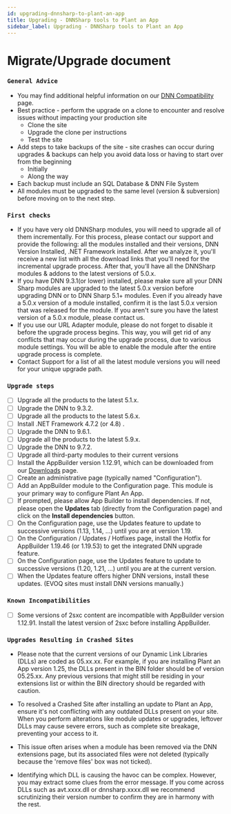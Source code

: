 ```yaml
---
id: upgrading-dnnsharp-to-plant-an-app
title: Upgrading - DNNSharp tools to Plant an App
sidebar_label: Upgrading - DNNSharp tools to Plant an App
---
```


# Migrate/Upgrade document

### `General Advice`

* You may find additional helpful information on our [DNN Compatibility](/important-notes/dnn-compatibility.md) page.
* Best practice - perform the upgrade on a clone to encounter and resolve issues without impacting your production site
    * Clone the site
    * Upgrade the clone per instructions
    * Test the site
* Add steps to take backups of the site - site crashes can occur during upgrades & backups can help you avoid data loss or having to start over from the beginning
    * Initially
    * Along the way
* Each backup must include an SQL Database & DNN File System
* All modules must be upgraded to the same level (version & subversion) before moving on to the next step.

### `First checks`

* If you have very old DNNSharp modules, you will need to upgrade all of them
    incrementally. For this process, please contact our support and provide the following:
    all the modules installed and their versions, DNN Version Installed, .NET Framework
    installed. After we analyze it, you'll receive a new list with all the download links
    that you'll need for the incremental upgrade process. After that, you’ll have all the
    DNNSharp modules & addons to the latest versions of 5.0.x.
* If you have DNN 9.3.1(or lower) installed, please make sure all your DNN Sharp
    modules are upgraded to the latest 5.0.x version before upgrading DNN or to DNN
    Sharp 5.1+ modules. Even if you already have a 5.0.x version of a module installed,
    confirm it is the last 5.0.x version that was released for the module. If you aren't sure
    you have the latest version of a 5.0.x module, please contact us.
* If you use our URL Adapter module, please do not forget to disable it before the
    upgrade process begins. This way, you will get rid of any conflicts that may occur
    during the upgrade process, due to various module settings. You will be able to
    enable the module after the entire upgrade process is complete.
* Contact Support for a list of all the latest module versions you will need for your unique upgrade path.

### `Upgrade steps`

* [ ] Upgrade all the products to the latest 5.1.x.
* [ ] Upgrade the DNN to 9.3.2.
* [ ] Upgrade all the products to the latest 5.6.x.
* [ ] Install .NET Framework 4.7.2 (or 4.8) .
* [ ] Upgrade the DNN to 9.6.1.
* [ ] Upgrade all the products to the latest 5.9.x.
* [ ] Upgrade the DNN to 9.7.2.
* [ ] Upgrade all third-party modules to their current versions
* [ ] Install the AppBuilder version 1.12.91, which can be downloaded from our [Downloads](https://console.plantanapp.com/Downloads) page.
* [ ] Create an administrative page (typically named "Configuration").
* [ ] Add an AppBuilder module to the Configuration page. This module is your primary way to configure Plant An App.
* [ ] If prompted, please allow App Builder to install dependencies. If not, please open the **Updates** tab (directly from the Configuration page) and click on the **Install dependencies** button.
* [ ] On the Configuration page, use the Updates feature to update to successive versions (1.13, 1.14, ...) until you are at version 1.19.
* [ ] On the Configuration / Updates / Hotfixes page, install the Hotfix for AppBuilder 1.19.46 (or 1.19.53) to get the integrated DNN upgrade feature.
* [ ] On the Configuration page, use the Updates feature to update to successive versions (1.20, 1.21, ...) until you are at the current version.
* [ ] When the Updates feature offers higher DNN versions, install these updates. (EVOQ sites must install DNN versions manually.)

### `Known Incompatibilities`

* [ ] Some versions of 2sxc content are incompatible with AppBuilder version 1.12.91. Install the latest version of 2sxc before installing AppBuilder.




### `Upgrades Resulting in Crashed Sites`

* Please note that the current versions of our Dynamic Link Libraries (DLLs) are coded as 05.xx.xx.   For example, if you are installing Plant an App version 1.25, the DLLs present in the BIN folder should be of version 05.25.xx.  Any previous versions that might still be residing in your extensions list or within the BIN directory should be regarded with caution.  

* To resolved a Crashed Site after installing an update to Plant an App, ensure it's not conflicting with any outdated DLLs present on your site. When you perform alterations like module updates or upgrades, leftover DLLs may cause severe errors, such as complete site breakage, preventing your access to it. 

* This issue often arises when a module has been removed via the DNN extensions page, but its associated files were not deleted (typically because the 'remove files' box was not ticked). 

* Identifying which DLL is causing the havoc can be complex. However, you may extract some clues from the error message. If you come across DLLs such as avt.xxxx.dll or dnnsharp.xxxx.dll we recommend scrutinizing their version number to confirm they are in harmony with the rest.
